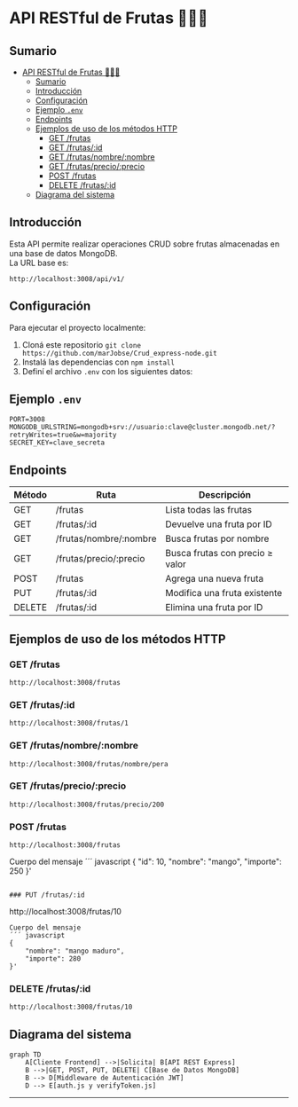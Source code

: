 # API RESTful de Frutas 🍎🍌🍍

## Sumario

- [API RESTful de Frutas 🍎🍌🍍](#api-restful-de-frutas-)
  - [Sumario](#sumario)
  - [Introducción](#introducción)
  - [Configuración](#configuración)
  - [Ejemplo `.env`](#ejemplo-env)
  - [Endpoints](#endpoints)
  - [Ejemplos de uso de los métodos HTTP](#ejemplos-de-uso-de-los-métodos-http)
    - [GET /frutas](#get-frutas)
    - [GET /frutas/:id](#get-frutasid)
    - [GET /frutas/nombre/:nombre](#get-frutasnombrenombre)
    - [GET /frutas/precio/:precio](#get-frutasprecioprecio)
    - [POST /frutas](#post-frutas)
    - [DELETE /frutas/:id](#delete-frutasid)
  - [Diagrama del sistema](#diagrama-del-sistema)

## Introducción

Esta API permite realizar operaciones CRUD sobre frutas almacenadas en una base de datos MongoDB.  
La URL base es:

```
http://localhost:3008/api/v1/
```

## Configuración

Para ejecutar el proyecto localmente:

1. Cloná este repositorio `git clone https://github.com/marJobse/Crud_express-node.git`
2. Instalá las dependencias con `npm install`
3. Definí el archivo `.env` con los siguientes datos:

## Ejemplo `.env`

```env
PORT=3008
MONGODB_URLSTRING=mongodb+srv://usuario:clave@cluster.mongodb.net/?retryWrites=true&w=majority
SECRET_KEY=clave_secreta
```

## Endpoints

| Método | Ruta                   | Descripción                     |
| ------ | ---------------------- | ------------------------------- |
| GET    | /frutas                | Lista todas las frutas          |
| GET    | /frutas/:id            | Devuelve una fruta por ID       |
| GET    | /frutas/nombre/:nombre | Busca frutas por nombre         |
| GET    | /frutas/precio/:precio | Busca frutas con precio ≥ valor |
| POST   | /frutas                | Agrega una nueva fruta          |
| PUT    | /frutas/:id            | Modifica una fruta existente    |
| DELETE | /frutas/:id            | Elimina una fruta por ID        |

## Ejemplos de uso de los métodos HTTP

### GET /frutas

```
http://localhost:3008/frutas
```

### GET /frutas/:id

```
http://localhost:3008/frutas/1
```

### GET /frutas/nombre/:nombre

```
http://localhost:3008/frutas/nombre/pera
```

### GET /frutas/precio/:precio

```
http://localhost:3008/frutas/precio/200
```

### POST /frutas

```
http://localhost:3008/frutas
```

Cuerpo del mensaje
´´´ javascript
{
"id": 10,
"nombre": "mango",
"importe": 250
}'

```

### PUT /frutas/:id

```

http://localhost:3008/frutas/10

```
Cuerpo del mensaje
´´´ javascript
{
    "nombre": "mango maduro",
    "importe": 280
}'
```

### DELETE /frutas/:id

```
http://localhost:3008/frutas/10
```

## Diagrama del sistema

```mermaid
graph TD
    A[Cliente Frontend] -->|Solicita| B[API REST Express]
    B -->|GET, POST, PUT, DELETE| C[Base de Datos MongoDB]
    B --> D[Middleware de Autenticación JWT]
    D --> E[auth.js y verifyToken.js]
```

---
